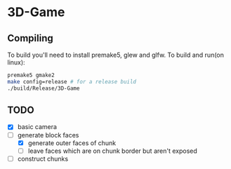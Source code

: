 # 3D-Game
## Compiling
To build you'll need to install premake5, glew and glfw.
To build and run(on linux):
```bash
premake5 gmake2
make config=release # for a release build
./build/Release/3D-Game
```
## TODO
- [x] basic camera
- [ ] generate block faces
  - [x] generate outer faces of chunk
  - [ ] leave faces which are on chunk border but aren't exposed
- [ ] construct chunks
